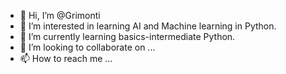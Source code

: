 - 👋 Hi, I’m @Grimonti
- 👀 I’m interested in learning AI and Machine learning in Python.
- 🌱 I’m currently learning basics-intermediate Python.
- 💞️ I’m looking to collaborate on ...
- 📫 How to reach me ...

<!---
Grimonti/Grimonti is a ✨ special ✨ repository because its `README.md` (this file) appears on your GitHub profile.
You can click the Preview link to take a look at your changes.
--->
